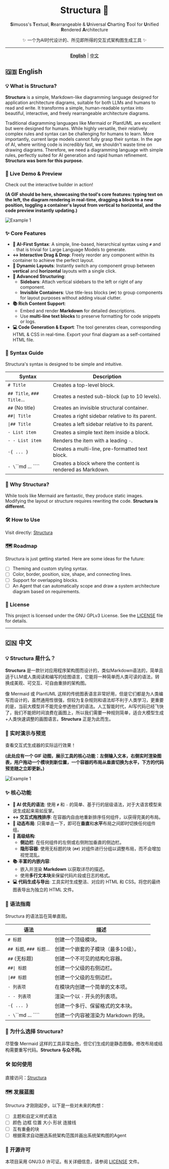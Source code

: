 <div align="center">

# Structura 📜

**S**imuoss's **T**extual, **R**earrangeable & **U**niversal **C**harting **T**ool for **U**nified **R**endered **A**rchitecture

✨ 一个为AI时代设计的、所见即所得的交互式架构图生成工具 ✨

---

[**English**](#-english) | [中文](#-中文)

</div>

<a name="-english"></a>

## 🇬🇧 English

### 💡 What is Structura?

**Structura** is a simple, Markdown-like diagramming language designed for application architecture diagrams, suitable for both LLMs and humans to read and write. It transforms a simple, human-readable syntax into beautiful, interactive, and freely rearrangeable architecture diagrams.

Traditional diagramming languages like Mermaid or PlantUML are excellent but were designed for humans. While highly versatile, their relatively complex rules and syntax can be challenging for humans to learn. More importantly, current large models cannot fully grasp their syntax. In the age of AI, where writing code is incredibly fast, we shouldn't waste time on drawing diagrams. Therefore, we need a diagramming language with simple rules, perfectly suited for AI generation and rapid human refinement. **Structura was born for this purpose.**

### 🚀 Live Demo & Preview

Check out the interactive builder in action!

**(A GIF should be here, showcasing the tool's core features: typing text on the left, the diagram rendering in real-time, dragging a block to a new position, toggling a container's layout from vertical to horizontal, and the code preview instantly updating.)**

![Example 1](./imgs/example1.png)

### ✨ Core Features

* **🤖 AI-First Syntax**: A simple, line-based, hierarchical syntax using `#` and `-` that is trivial for Large Language Models to generate.
* **↔️ Interactive Drag & Drop**: Freely reorder any component within its container to achieve the perfect layout.
* **🎨 Dynamic Layouts**: Instantly switch any component group between **vertical** and **horizontal** layouts with a single click.
* **📐 Advanced Structuring**:
    * **Sidebars**: Attach vertical sidebars to the left or right of any component.
    * **Invisible Containers**: Use title-less blocks (`##`) to group components for layout purposes without adding visual clutter.
* **📚 Rich Content Support**:
    * Embed and render **Markdown** for detailed descriptions.
    * Use **multi-line text blocks** to preserve formatting for code snippets or logs.
* **💻 Code Generation & Export**: The tool generates clean, corresponding HTML & CSS in real-time. Export your final diagram as a self-contained HTML file.

### 📖 Syntax Guide

Structura's syntax is designed to be simple and intuitive.

| Syntax                     | Description                                          |
| -------------------------- | ---------------------------------------------------- |
| `# Title`                  | Creates a top-level block.                           |
| `## Title`, `### Title`... | Creates a nested sub-block (up to 10 levels).        |
| `##` (No title)            | Creates an invisible structural container.           |
| `##\| Title`                 | Creates a right sidebar relative to its parent.      |
| `\|## Title`                 | Creates a left sidebar relative to its parent.       |
| `- List item`              | Creates a simple text item inside a block.           |
| `- - List item`            | Renders the item with a leading `-`.                 |
| `-{ ... }`                 | Creates a multi-line, pre-formatted text block.      |
| `- \`\`\`md ... \`\`\``     | Creates a block where the content is rendered as Markdown. |

### 🤔 Why Structura?

While tools like Mermaid are fantastic, they produce static images. Modifying the layout or structure requires rewriting the code. **Structura is different.**

### 🛠️ How to Use

Visit directly: [Structura](http://structura.simuoss.cn)

### 🗺️ Roadmap

Structura is just getting started. Here are some ideas for the future:

- [ ] Theming and custom styling syntax.
- [ ] Color, border, position, size, shape, and connecting lines.
- [ ] Support for overlapping blocks.
- [ ] An Agent that can automatically scope and draw a system architecture diagram based on requirements.

### 📄 License

This project is licensed under the GNU GPLv3 License. See the [LICENSE](LICENSE) file for details.

---

<a name="-中文"></a>

## 🇨🇳 中文

### 💡 Structura 是什么？

**Structura** 是一款针对应用程序架构图而设计的，类似Markdown语法的，简单且适于LLM或人类阅读和编写的绘图语言，它能将一种简单而人类可读的语法，转换成美观、可交互、可自由重排的架构图。

像 Mermaid 或 PlantUML 这样的传统图表语言非常好用，但是它们都是为人类编写而设计的，虽然通用性很强，但较为复杂规则和语法却不利于人类学习，更重要的是，当前大模型并不能完全参透他们的语法。人工智能时代，AI写代码已经飞快了，我们不能把时间浪费在画图上，所以我们需要一种规则简单，适合大模型生成+人类快速调整的画图语言。**Structura** 正是为此而生。

### 🚀 实时演示与预览

查看交互式生成器的实际运行效果！

**(此处应有一个 GIF 动图，展示工具的核心功能：左侧输入文本，右侧实时渲染图表，用户拖动一个模块到新位置，一个容器的布局从垂直切换为水平，下方的代码预览随之立即更新。)**

![Example 1](./imgs/example1.png)

### ✨ 核心功能

* **🤖 AI 优先的语法**: 使用 `#` 和 `-` 的简单、基于行的层级语法，对于大语言模型来说生成起来易如反掌。
* **↔️ 交互式拖拽排序**: 在容器内自由地重新排序任何组件，以获得完美的布局。
* **🎨 动态布局**: 只需单击一下，即可在**垂直**和**水平**布局之间即时切换任何组件组。
* **📐 高级结构**:
    * **侧边栏**: 在任何组件的左侧或右侧附加垂直的侧边栏。
    * **隐形容器**: 使用无标题的块 (`##`) 对组件进行分组以调整布局，而不会增加视觉混乱。
* **📚 丰富的内嵌内容**:
    * 嵌入并渲染 **Markdown** 以获取详尽的描述。
    * 使用**多行文本块**来保留代码片段或日志的格式。
* **💻 代码生成与导出**: 工具实时生成整洁、对应的 HTML 和 CSS。将您的最终图表导出为独立的 HTML 文件。

### 📖 语法指南

Structura 的语法旨在简单直观。

| 语法                     | 描述                                     |
| -------------------------- | ---------------------------------------- |
| `# 标题`                   | 创建一个顶级模块。                       |
| `## 标题`, `### 标题`... | 创建一个嵌套的子模块（最多10级）。       |
| `##` (无标题)            | 创建一个不可见的结构化容器。             |
| `##\| 标题`                | 创建一个父级的右侧边栏。                 |
| `\|## 标题`                | 创建一个父级的左侧边栏。                 |
| `- 列表项`                 | 在模块内创建一个简单的文本项。           |
| `- - 列表项`               | 渲染一个以 `-` 开头的列表项。            |
| `-{ ... }`                 | 创建一个多行、保留格式的文本块。         |
| `- \`\`\`md ... \`\`\``     | 创建一个内容被渲染为 Markdown 的块。     |

### 🤔 为什么选择 Structura?

尽管像 Mermaid 这样的工具非常出色，但它们生成的是静态图像。修改布局或结构需要重写代码。**Structura 与众不同。**

### 🛠️ 如何使用

直接访问：[Structura](http://structura.simuoss.cn)

### 🗺️ 发展蓝图

Structura 才刚刚起步。以下是一些对未来的构想：

- [ ] 主题和自定义样式语法
- [ ] 颜色 边框 位置 大小 形状 连接线
- [ ] 互有重叠的块
- [ ] 根据需求自动圈选系统架构范围并画出系统架构图的Agent

### 📄 开源许可

本项目采用 GNU3.0 许可证。有关详细信息，请参阅 [LICENSE](LICENSE) 文件。
